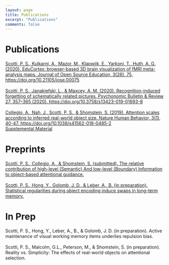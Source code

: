 ```yaml
---
layout: page
title: Publications
excerpt: "Publications"
comments: false
---
```

# Publications
<a href="https://jose.theoj.org/papers/10.21105/jose.00075">Scotti, P. S., Kulkarni, A., Mazor, M., Klapwijk, E., Yarkoni, T., Huth, A. G. (2020). EduCortex: browser-based 3D brain visualization of fMRI meta-analysis maps. Journal of Open Source Education, 3(26), 75, https://doi.org/10.21105/jose.00075</a>
<br><br>
<a href="https://paulscotti.github.io/pubs/scotti_janakiefski_maxcey_2020.pdf">Scotti, P. S., Janakiefski, L., & Maxcey, A. M. (2020). Recognition-induced forgetting of schematically related pictures. Psychonomic Bulletin & Review 27, 357–365 (2020). https://doi.org/10.3758/s13423-019-01693-8</a>
<br><br>
<a href="https://paulscotti.github.io/pubs/collegio_nah_scotti_shomstein_2019.pdf">Collegio, A., Nah, J., Scotti, P. S., & Shomstein, S. (2019). Attention scales according to inferred real-world object size. Nature Human Behavior, 3(1), 40-47. https://doi.org/10.1038/s41562-018-0485-2</a>
<br> 
<a href="https://paulscotti.github.io/pubs/collegio_nah_scotti_shomstein_2019_supp.pdf">Supplemental Material</a>

# Preprints
<a href="https://psyarxiv.com/yxqju/">Scotti, P. S., Collegio, A., & Shomstein, S. (submitted). The relative contribution of high-level (Semantic) And low-level (Boundary) Information to object-based attentional guidance.</a>
<br><br>
<a href="https://psyarxiv.com/9pxc6/">Scotti, P. S., Hong, Y., Golomb, J. D., & Leber, A., B. (in preparation). Statistical regularities during object encoding induce swaps in long-term memory.</a>

# In Prep
Scotti, P. S., Hong, Y., Leber, A., B., & Golomb, J. D. (in preparation). Active maintenance of visual working memory items underlies repulsion bias.
<br><br>
Scotti, P. S., Malcolm, G.L., Peterson, M., & Shomstein, S. (in preparation). Reality vs. Simplicity: The effects of real-world objects on attentional selection.


